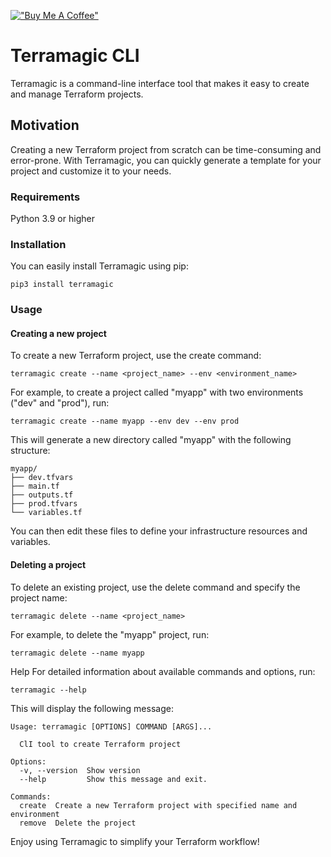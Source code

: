 [!["Buy Me A Coffee"](https://img.shields.io/badge/Buy_Me_A_Coffee-FFDD00?style=for-the-badge&logo=buy-me-a-coffee&logoColor=black)](https://www.buymeacoffee.com/miltlima)

# Terramagic CLI

Terramagic is a command-line interface tool that makes it easy to create and manage Terraform projects.

## Motivation

Creating a new Terraform project from scratch can be time-consuming and error-prone. With Terramagic, you can quickly generate a template for your project and customize it to your needs.

### Requirements

Python 3.9 or higher

### Installation

You can easily install Terramagic using pip:

```shell
pip3 install terramagic
```

### Usage

#### Creating a new project

To create a new Terraform project, use the create command:

```shell
terramagic create --name <project_name> --env <environment_name>
```

For example, to create a project called "myapp" with two environments ("dev" and "prod"), run:

```shell
terramagic create --name myapp --env dev --env prod
```

This will generate a new directory called "myapp" with the following structure:

```code
myapp/
├── dev.tfvars
├── main.tf
├── outputs.tf
├── prod.tfvars
└── variables.tf
```

You can then edit these files to define your infrastructure resources and variables.

#### Deleting a project

To delete an existing project, use the delete command and specify the project name:

```shell
terramagic delete --name <project_name>
```

For example, to delete the "myapp" project, run:

```shell
terramagic delete --name myapp
```

Help
For detailed information about available commands and options, run:

```shell
terramagic --help
```

This will display the following message:

```shell
Usage: terramagic [OPTIONS] COMMAND [ARGS]...

  ClI tool to create Terraform project

Options:
  -v, --version  Show version
  --help         Show this message and exit.

Commands:
  create  Create a new Terraform project with specified name and environment
  remove  Delete the project
```

Enjoy using Terramagic to simplify your Terraform workflow!
